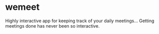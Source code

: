 # wemeet
Highly interactive app for keeping track of your daily meetings… Getting meetings done has never been so interactive.
